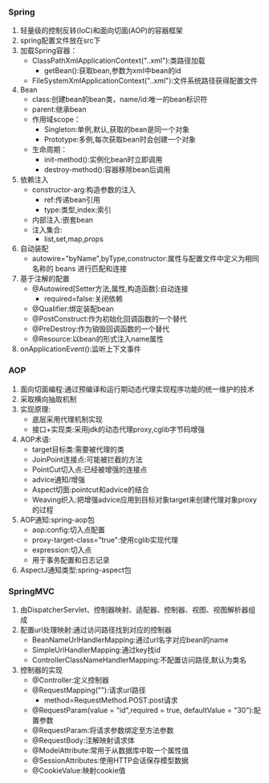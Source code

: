 ### Spring

1. 轻量级的控制反转(IoC)和面向切面(AOP)的容器框架
2. spring配置文件放在src下
3. 加载Spring容器：
    * ClassPathXmlApplicationContext("..xml"):类路径加载
        * getBean():获取bean,参数为xml中bean的id
    * FileSystemXmlApplicationContext("..xml"):文件系统路径获得配置文件
4. Bean
    * class:创建bean的bean类，name/id:唯一的bean标识符
    * parent:继承bean
    * 作用域scope：
        * Singleton:单例,默认,获取的bean是同一个对象
        * Prototype:多例,每次获取bean时会创建一个对象
    * 生命周期：
        * init-method():实例化bean时立即调用
        * destroy-method():容器移除bean后调用
5. 依赖注入
    * constructor-arg:构造参数的注入
        * ref:传递bean引用
        * type:类型,index:索引
    * 内部注入:嵌套bean
    * 注入集合:
        * list,set,map,props
6. 自动装配
    * autowire="byName",byType,constructor:属性与配置文件中定义为相同名称的 beans 进行匹配和连接
7. 基于注解的配置
    * @Autowired[Setter方法,属性,构造函数]:自动连接
        * required=false:关闭依赖
    * @Qualifier:绑定装配bean
    * @PostConstruct:作为初始化回调函数的一个替代
    * @PreDestroy:作为销毁回调函数的一个替代
    * @Resource:以bean的形式注入name属性
8. onApplicationEvent():监听上下文事件


### AOP

1. 面向切面编程:通过预编译和运行期动态代理实现程序功能的统一维护的技术
2. 采取横向抽取机制
3. 实现原理:
    * 底层采用代理机制实现
    * 接口+实现类:采用jdk的动态代理proxy,cglib字节码增强
4. AOP术语:
    * target目标类:需要被代理的类
    * JoinPoint连接点:可能被拦截的方法
    * PointCut切入点:已经被增强的连接点
    * advice通知/增强
    * Aspect切面:pointcut和advice的结合
    * Weaving织入:把增强advice应用到目标对象target来创建代理对象proxy的过程
5. AOP通知:spring-aop包
    * aop:config:切入点配置
    * proxy-target-class="true":使用cglib实现代理
    * expression:切入点
    * 用于事务配置和日志记录
6. AspectJ通知类型:spring-aspect包


### SpringMVC

1. 由DispatcherServlet、控制器映射、适配器、控制器、视图、视图解析器组成
2. 配置url处理映射:通过访问路径找到对应的控制器
    * BeanNameUrlHandlerMapping:通过url名字对应bean的name
    * SimpleUrlHandlerMapping:通过key找id
    * ControllerClassNameHandlerMapping:不配置访问路径,默认为类名
3. 控制器的实现
    * @Controller:定义控制器
    * @RequestMapping(""):请求url路径
        * method=RequestMethod.POST:post请求 
    * @RequestParam(value = "id",required = true, defaultValue = "30"):配置参数
    * @RequestParam:将请求参数绑定至方法参数
    * @RequestBody:注解映射请求体
    * @ModelAttribute:常用于从数据库中取一个属性值
    * @SessionAttributes:使用HTTP会话保存模型数据
    * @CookieValue:映射cookie值
